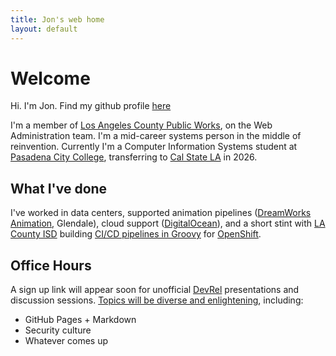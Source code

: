 ```yaml
---
title: Jon's web home
layout: default
---
```

<link rel="stylesheet" href="style.css">

# Welcome

Hi. I'm Jon. Find my github profile [here](https://github.com/jleibowitz-lacpw)

I'm a member of [Los Angeles County Public Works](https://pw.lacounty.gov), on the Web Administration team. I'm a mid-career systems person in the middle of reinvention. Currently I'm a Computer Information Systems student at [Pasadena City College](https://pasadena.edu), transferring to [Cal State LA](https://www.calstatela.edu) in 2026.

## What I've done

I've worked in data centers, supported animation pipelines ([DreamWorks Animation](https://www.dreamworks.com/), Glendale), cloud support ([DigitalOcean](https://www.digitalocean.com)), and a short stint with [LA County ISD](https://isd.lacounty.gov/) building [CI/CD pipelines in Groovy](https://www.jenkins.io/doc/book/pipeline/) for [OpenShift](https://en.wikipedia.org/wiki/OpenShift).

## Office Hours

A sign up link will appear soon for unofficial [DevRel](https://raw.githubusercontent.com/jleibowitz-lacpw/marp-presentations/refs/heads/main/ideas/devrel.md) presentations and discussion sessions. [Topics will be diverse and enlightening](https://github.com/jleibowitz-lacpw/marp-presentations), including:
- GitHub Pages + Markdown
- Security culture
- Whatever comes up
